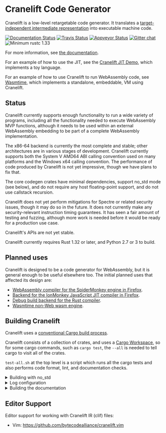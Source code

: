 Cranelift Code Generator
========================

Cranelift is a low-level retargetable code generator. It translates a
[target-independent intermediate
representation](https://cranelift.readthedocs.io/en/latest/ir.html)
into executable machine code.

[![Documentation Status](https://readthedocs.org/projects/cranelift/badge/?version=latest)](https://cranelift.readthedocs.io/en/latest/?badge=latest)
[![Travis Status](https://travis-ci.org/CraneStation/cranelift.svg?branch=master)](https://travis-ci.org/CraneStation/cranelift)
[![Appveyor Status](https://ci.appveyor.com/api/projects/status/oub7wrrb59utuv8x?svg=true)](https://ci.appveyor.com/project/CraneStation/cranelift)
[![Gitter chat](https://badges.gitter.im/CraneStation/CraneStation.svg)](https://gitter.im/CraneStation/Lobby)
![Minimum rustc 1.33](https://img.shields.io/badge/rustc-1.33+-green.svg)

For more information, see [the
documentation](https://cranelift.readthedocs.io/en/latest/?badge=latest).

For an example of how to use the JIT, see the [Cranelift JIT Demo], which
implements a toy language.

[Cranelift JIT Demo]: https://github.com/bytecodealliance/cranelift-jit-demo

For an example of how to use Cranelift to run WebAssembly code, see
[Wasmtime], which implements a standalone, embeddable, VM using Cranelift.

[Wasmtime]: https://github.com/bytecodealliance/wasmtime

Status
------

Cranelift currently supports enough functionality to run a wide variety
of programs, including all the functionality needed to execute
WebAssembly MVP functions, although it needs to be used within an
external WebAssembly embedding to be part of a complete WebAssembly
implementation.

The x86-64 backend is currently the most complete and stable; other
architectures are in various stages of development. Cranelift currently
supports both the System V AMD64 ABI calling convention used on many
platforms and the Windows x64 calling convention. The performance
of code produced by Cranelift is not yet impressive, though we have plans
to fix that.

The core codegen crates have minimal dependencies, support no\_std mode
(see below), and do not require any host floating-point support, and
do not use callstack recursion.

Cranelift does not yet perform mitigations for Spectre or related
security issues, though it may do so in the future. It does not
currently make any security-relevant instruction timing guarantees. It
has seen a fair amount of testing and fuzzing, although more work is
needed before it would be ready for a production use case.

Cranelift's APIs are not yet stable.

Cranelift currently requires Rust 1.32 or later, and Python 2.7 or 3
to build.

Planned uses
------------

Cranelift is designed to be a code generator for WebAssembly, but it is
general enough to be useful elsewhere too. The initial planned uses that
affected its design are:

 - [WebAssembly compiler for the SpiderMonkey engine in
    Firefox](spidermonkey.md#phase-1-webassembly).
 - [Backend for the IonMonkey JavaScript JIT compiler in
    Firefox](spidermonkey.md#phase-2-ionmonkey).
 - [Debug build backend for the Rust compiler](rustc.md).
 - [Wasmtime non-Web wasm engine](https://github.com/CraneStation/wasmtime).

Building Cranelift
------------------

Cranelift uses a [conventional Cargo build
process](https://doc.rust-lang.org/cargo/guide/working-on-an-existing-project.html).

Cranelift consists of a collection of crates, and uses a [Cargo
Workspace](https://doc.rust-lang.org/book/ch14-03-cargo-workspaces.html),
so for some cargo commands, such as `cargo test`, the `--all` is needed
to tell cargo to visit all of the crates.

`test-all.sh` at the top level is a script which runs all the cargo
tests and also performs code format, lint, and documentation checks.

<details>
<summary>Building with no_std</summary>

The following crates support \`no\_std\`, although they do depend on liballoc:
 - cranelift-entity
 - cranelift-bforest
 - cranelift-codegen
 - cranelift-frontend
 - cranelift-native
 - cranelift-wasm
 - cranelift-module
 - cranelift-preopt
 - cranelift

To use no\_std mode, disable the std feature and enable the core
feature. This currently requires nightly rust.

For example, to build \`cranelift-codegen\`:

``` {.sourceCode .sh}
cd cranelift-codegen
cargo build --no-default-features --features core
```

Or, when using cranelift-codegen as a dependency (in Cargo.toml):

``` {.sourceCode .}
[dependency.cranelift-codegen]
...
default-features = false
features = ["core"]
```

no\_std support is currently "best effort". We won't try to break it,
and we'll accept patches fixing problems, however we don't expect all
developers to build and test no\_std when submitting patches.
Accordingly, the ./test-all.sh script does not test no\_std.

There is a separate ./test-no\_std.sh script that tests the no\_std
support in packages which support it.

It's important to note that cranelift still needs liballoc to compile.
Thus, whatever environment is used must implement an allocator.

Also, to allow the use of HashMaps with no\_std, an external crate
called hashmap\_core is pulled in (via the core feature). This is mostly
the same as std::collections::HashMap, except that it doesn't have DOS
protection. Just something to think about.

</details>

<details>
<summary>Log configuration</summary>

Cranelift uses the `log` crate to log messages at various levels. It doesn't
specify any maximal logging level, so embedders can choose what it should be;
however, this can have an impact of Cranelift's code size. You can use `log`
features to reduce the maximum logging level. For instance if you want to limit
the level of logging to `warn` messages and above in release mode:

```
[dependency.log]
...
features = ["release_max_level_warn"]
```
</details>

<details>
<summary>Building the documentation</summary>

Cranelift's documentation is [published online](https://cranelift.readthedocs.io/).

To build the documentation locally, you need the [Sphinx documentation
generator](http://www.sphinx-doc.org/) as well as Python 3::

    $ pip install sphinx sphinx-autobuild sphinx_rtd_theme
    $ cd cranelift/docs
    $ make html
    $ open _build/html/index.html

</details>

Editor Support
--------------

Editor support for working with Cranelift IR (clif) files:

 - Vim: https://github.com/bytecodealliance/cranelift.vim
